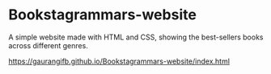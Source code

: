# Bookstagrammars-website
A simple website made with HTML and CSS, showing the best-sellers books across different genres.

https://gaurangifb.github.io/Bookstagrammars-website/index.html
